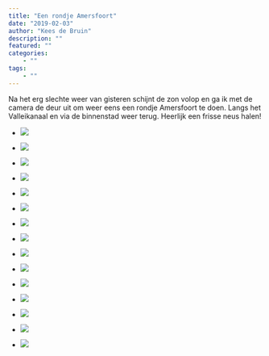 ```yaml
---
title: "Een rondje Amersfoort"
date: "2019-02-03"
author: "Kees de Bruin"
description: ""
featured: ""
categories:
    - ""
tags:
    - ""
---
```


Na het erg slechte weer van gisteren schijnt de zon volop en ga ik met de camera de deur uit om weer eens een rondje Amersfoort te doen. Langs het Valleikanaal en via de binnenstad weer terug. Heerlijk een frisse neus halen!

- ![](https://www.halfje-bruin.nl/app/uploads/2019/02/20190203-amersfoort-0001-1.jpg)
    
- ![](https://www.halfje-bruin.nl/app/uploads/2019/02/20190203-amersfoort-0002-1.jpg)
    
- ![](https://www.halfje-bruin.nl/app/uploads/2019/02/20190203-amersfoort-0003-1.jpg)
    
- ![](https://www.halfje-bruin.nl/app/uploads/2019/02/20190203-amersfoort-0004-1.jpg)
    
- ![](https://www.halfje-bruin.nl/app/uploads/2019/02/20190203-amersfoort-0007-1.jpg)
    
- ![](https://www.halfje-bruin.nl/app/uploads/2019/02/20190203-amersfoort-0008-1.jpg)
    
- ![](https://www.halfje-bruin.nl/app/uploads/2019/02/20190203-amersfoort-0011-1.jpg)
    
- ![](https://www.halfje-bruin.nl/app/uploads/2019/02/20190203-amersfoort-0012-HDR-1.jpg)
    
- ![](https://www.halfje-bruin.nl/app/uploads/2019/02/20190203-amersfoort-0017-1.jpg)
    
- ![](https://www.halfje-bruin.nl/app/uploads/2019/02/20190203-amersfoort-0018-1.jpg)
    
- ![](https://www.halfje-bruin.nl/app/uploads/2019/02/20190203-amersfoort-0021-1.jpg)
    
- ![](https://www.halfje-bruin.nl/app/uploads/2019/02/20190203-amersfoort-0025-1.jpg)
    
- ![](https://www.halfje-bruin.nl/app/uploads/2019/02/20190203-amersfoort-0029-1.jpg)
    
- ![](https://www.halfje-bruin.nl/app/uploads/2019/02/20190203-amersfoort-0030-1.jpg)
    
- ![](https://www.halfje-bruin.nl/app/uploads/2019/02/20190203-amersfoort-0032-1.jpg)

